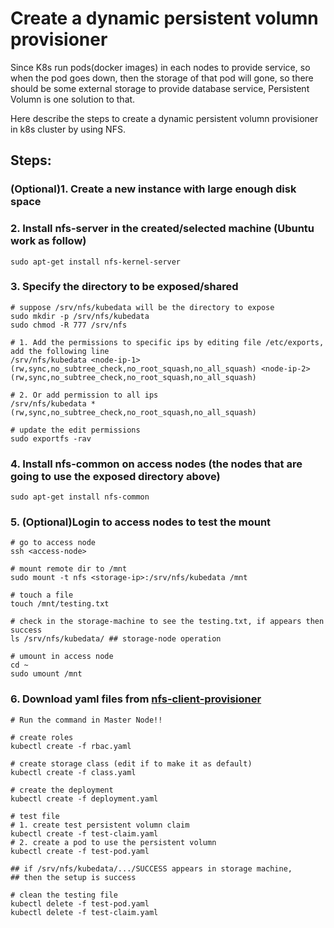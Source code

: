 # Create a dynamic persistent volumn provisioner

Since K8s run pods(docker images) in each nodes to provide service, so when the pod goes down, then the storage of that pod will gone, so there should be some external storage to provide database service, Persistent Volumn is one solution to that.

Here describe the steps to create a dynamic persistent volumn provisioner in k8s cluster by using NFS.

## Steps:

### (Optional)1. Create a new instance with large enough disk space

### 2. Install nfs-server in the created/selected machine (Ubuntu work as follow)
```
sudo apt-get install nfs-kernel-server
```

### 3. Specify the directory to be exposed/shared
```
# suppose /srv/nfs/kubedata will be the directory to expose
sudo mkdir -p /srv/nfs/kubedata
sudo chmod -R 777 /srv/nfs

# 1. Add the permissions to specific ips by editing file /etc/exports, add the following line
/srv/nfs/kubedata <node-ip-1>(rw,sync,no_subtree_check,no_root_squash,no_all_squash) <node-ip-2>(rw,sync,no_subtree_check,no_root_squash,no_all_squash)

# 2. Or add permission to all ips
/srv/nfs/kubedata *(rw,sync,no_subtree_check,no_root_squash,no_all_squash) 

# update the edit permissions
sudo exportfs -rav
```

### 4. Install nfs-common on access nodes (the nodes that are going to use the exposed directory above)
```
sudo apt-get install nfs-common
```


### 5. (Optional)Login to access nodes to test the mount
```
# go to access node
ssh <access-node>

# mount remote dir to /mnt
sudo mount -t nfs <storage-ip>:/srv/nfs/kubedata /mnt

# touch a file
touch /mnt/testing.txt

# check in the storage-machine to see the testing.txt, if appears then success 
ls /srv/nfs/kubedata/ ## storage-node operation

# umount in access node
cd ~
sudo umount /mnt
```

### 6. Download yaml files from [nfs-client-provisioner](https://github.com/kubernetes-incubator/external-storage/tree/master/nfs-client/deploy)
```
# Run the command in Master Node!!

# create roles
kubectl create -f rbac.yaml

# create storage class (edit if to make it as default)
kubectl create -f class.yaml

# create the deployment
kubectl create -f deployment.yaml

# test file
# 1. create test persistent volumn claim
kubectl create -f test-claim.yaml
# 2. create a pod to use the persistent volumn
kubectl create -f test-pod.yaml

## if /srv/nfs/kubedata/.../SUCCESS appears in storage machine,
## then the setup is success

# clean the testing file
kubectl delete -f test-pod.yaml
kubectl delete -f test-claim.yaml
```